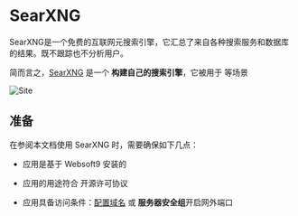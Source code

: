 # SearXNG

SearXNG是一个免费的互联网元搜索引擎，它汇总了来自各种搜索服务和数据库的结果。既不跟踪也不分析用户。

简而言之，[SearXNG](https://docs.searxng.org/) 是一个 **构建自己的搜索引擎**，它被用于  等场景


![Site](https://libs.websoft9.com/Websoft9/DocsPicture/zh/searxng/searxng-gui-websoft9.png)


## 准备

在参阅本文档使用 SearXNG 时，需要确保如下几点：

- 应用是基于 Websoft9 安装的

- 应用的用途符合 [](https://some_license_url) 开源许可协议

- 应用具备访问条件：[配置域名](./guide/appsetdomain) 或 **服务器安全组**开启网外端口
